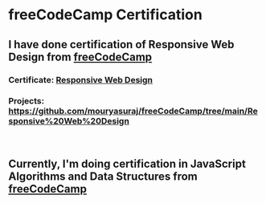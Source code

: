# freeCodeCamp Certification

## I have done certification of Responsive Web Design from [freeCodeCamp](https://www.freecodecamp.org/)
###  Certificate: [Responsive Web Design](https://www.freecodecamp.org/certification/iamsuraj/responsive-web-design)
###  Projects: https://github.com/mouryasuraj/freeCodeCamp/tree/main/Responsive%20Web%20Design

<br>

## Currently, I'm doing certification in JavaScript Algorithms and Data Structures from [freeCodeCamp](https://www.freecodecamp.org/)
